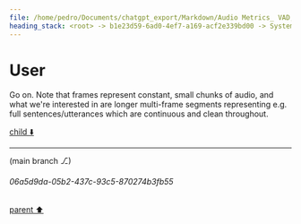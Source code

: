 ```yaml
---
file: /home/pedro/Documents/chatgpt_export/Markdown/Audio Metrics_ VAD, SNR, C50.md
heading_stack: <root> -> b1e23d59-6ad0-4ef7-a169-acf2e339bd00 -> System -> 624193d3-c2b2-4bf7-a466-07d277afd1ce -> System -> aaa2d697-3c69-41fa-9d99-fbca08692e7a -> User -> apply model -> iterate over each frame -> ... -> 12.952 vad=100% snr=51 c50=17 -> 12.968 vad=100% snr=52 c50=17 -> 12.985 vad=100% snr=53 c50=17 -> ... -> fb8a49f1-6eac-4f76-8150-43797a373ea6 -> Assistant -> aaa2ddf2-1647-4fb1-8bfd-b2c64f9f1332 -> User -> 524563db-b004-4ef8-9b0b-070f499904f2 -> Assistant -> 1. Preprocessing -> 2. Voice Activity Detection (VAD) -> 3. Segment Audio -> 4. Signal-to-Noise Ratio (SNR) Filtering -> 5. Export Segments -> 6. Optional: Post-processing -> aaa2c47a-8e13-43af-a844-5dcf0bfc72ee -> User -> 5b6cd6e3-e03b-4269-bc74-c1b9788634a6 -> Assistant -> SNR (Signal-to-Noise Ratio) -> C50 (Clarity Index) -> Correlation -> Which to Use? -> aaa24ad1-2f18-499f-98ec-7398e741f17f -> User -> f8adef6f-f675-450b-85a9-24dea56c3e1c -> Assistant -> 1. Established Techniques and Literature Dealing with This Problem -> 2. Established Techniques for Dealing with Similar or Analogous Problems -> 3. Designing an Effective Approach for the Task -> Step 1: Initial Segmentation -> Step 2: Feature Calculation -> Step 3: Filtering -> Step 4: Sequence Identification -> Step 5: Scoring and Ranking -> Step 6: Output -> aaa2434c-861f-43a8-a50c-1bef20fc36a4 -> User -> 4bd45e48-5203-4a76-bf48-4fdde9f8e324 -> Assistant -> aaa258d3-afb4-45cc-9651-7a967a7032e9 -> User -> 02c6bd0d-7e79-4eb4-92c0-b7faebd86582 -> Assistant -> 1eed05f2-09c2-4749-ab23-91019cdfb537 -> Tool -> d2d1461c-8f9c-4afc-878f-5ea9577be3cd -> Assistant -> aaa21684-e58c-4067-a343-ae55f1d4af52 -> User -> f8a80132-ddd5-4111-8759-ccec18e91951 -> Assistant -> ab99d04b-8160-4908-aa1d-2319a2850d47 -> Tool -> 08489ce8-ab5c-4619-b71c-6068d57907e1 -> Assistant -> aaa2e5a3-b59e-4a2f-bf2d-97c1cfed3752 -> User
---
```

# User

Go on. Note that frames represent constant, small chunks of audio, and what we're interested in are longer multi-frame segments representing e.g. full sentences/utterances which are continuous and clean throughout.

[child ⬇️](#06a5d9da-05b2-437c-93c5-870274b3fb55)

---

(main branch ⎇)
###### 06a5d9da-05b2-437c-93c5-870274b3fb55
[parent ⬆️](#aaa2e5a3-b59e-4a2f-bf2d-97c1cfed3752)
